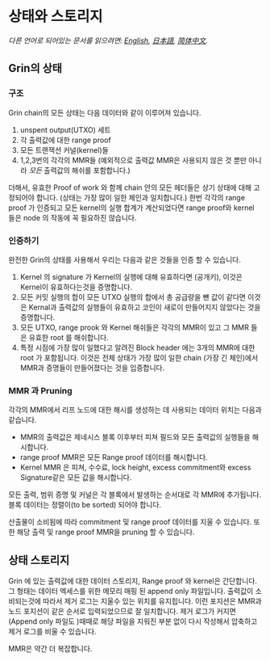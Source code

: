 # 상태와 스토리지

*다른 언어로 되어있는 문서를 읽으려면: [English](state.md), [日本語](state_JP.md), [简体中文](state_ZH-CN.md).*

## Grin의 상태

### 구조

Grin chain의 모든 상태는 다음 데이터와 같이 이루어져 있습니다.

1. unspent output(UTXO) 세트
1. 각 출력값에 대한 range proof
1. 모든 트랜잭션 커널(kernel)들
1. 1,2,3번의 각각의  MMR들 (예외적으로 출력값 MMR은 사용되지 않은 것 뿐만 아니라 *모든* 출력값의 해쉬를 포함합니다.)
  
더해서, 유효한 Proof of work 와 함께 chain 안의 모든 헤더들은 상기 상태에 대해 고정되어야 합니다. (상태는 가장 많이 일한 체인과 일치합니다.)
한번 각각의 range proof 가 인증되고 모든 kernel의 실행 합계가 계산되었다면 range proof와 kernel 들은 node 의 작동에 꼭 필요하진 않습니다.

### 인증하기

완전한 Grin의 상태를 사용해서 우리는 다음과 같은 것들을 인증 할 수 있습니다.

1. Kernel 의 signature 가 Kernel의 실행에 대해 유효하다면 (공개키), 이것은 Kernel이 유효하다는것을 증명합니다.
1. 모든 커밋 실행의 합이 모든 UTXO 실행의 합에서 총 공급량을 뺸 값이 같다면 이것은 Kernal과 출력값의 실행들이 유효하고 코인이 새로이 만들어지지 않았다는 것을 증명합니다.
1. 모든 UTXO, range prook 와 Kernel 해쉬들은 각각의 MMR이 있고 그 MMR 들은 유효한 root 를 해쉬합니다.
1. 특정 시점에 가장 많이 일했다고 알려진 Block header 에는 3개의 MMR에 대한 root 가 포함됩니다. 이것은 전체 상태가 가장 많이 일한 chain (가장 긴 체인)에서 MMR과 증명들이 만들어졌다는 것을 입증합니다.

### MMR 과 Pruning

각각의 MMR에서 리프 노드에 대한 해시를 생성하는 데 사용되는 데이터 위치는  다음과 같습니다.

* MMR의 출력값은 제네시스 블록 이후부터 피쳐 필드와 모든 출력값의 실행들을 해시합니다.
* range proof MMR은 모든 Range proof 데이터를 해시합니다.
* Kernel MMR 은 피쳐, 수수료, lock height, excess commitment와 excess Signature같은 모든 값을 해시합니다.

모든 출력, 범위 증명 및 커널은 각 블록에서 발생하는 순서대로 각 MMR에 추가됩니다.블록 데이터는 정렬이(to be sorted) 되어야 합니다.

산출물이 소비됨에 따라 commitment 및 range proof 데이터를 지울 수 있습니다. 또한 해당 출력 및 range proof MMR을 pruning 할 수 있습니다.

## 상태 스토리지

Grin 에 있는 출력값에 대한 데이터 스토리지, Range proof 와 kernel은 간단합니다.
그 형태는 데이터 엑세스를 위한 메모리 매핑 된 append only 파일입니다.
출력값이 소비되는것에 따라서 제거 로그는 지울수 있는 위치를 유지힙니다.
이런 포지션은 MMR과 노드 포지션이 같은 순서로 입력되었으므로 잘 일치합니다.
제거 로그가 커지면 (Append only 파일도 )때때로 해당 파일을 지워진 부분 없이 다시 작성해서 압축하고 제거 로그를 비울 수 있습니다.

MMR은 약간 더 복잡합니다.
